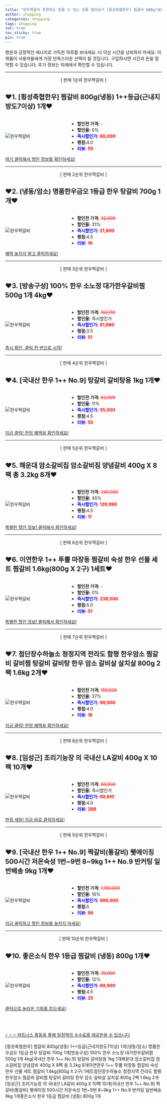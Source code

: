 ```yaml
---
title: "한우짝갈비 추천하는 믿을 수 있는 상품 알아보기 [횡성축협한우] 찜갈비 800g(냉동) 1++등급(근내지방도7이상) 1개"
author: shopping
categories: shopping
tags: shopping
toc: true
toc_sticky: true
pin: true
---
```

행운과 긍정적인 에너지로 가득한 하루를 보내세요. 더 이상 시간을 낭비하지 마세요. 이 제품이 사용자들에게 가장 만족스러운 선택이 될 것입니다. 구입하시면 시간과 돈을 절약할 수 있습니다. 추가 정보는 아래에서 확인할 수 있습니다.

---
<p class="toplist" style="margin: 0 auto; display: block; width: fit-content;">[ 판매 1순위 한우짝갈비 ]</p>

<h2><strong>❤️1. [횡성축협한우] 찜갈비 800g(냉동) 1++등급(근내지방도7이상) 1개❤️</strong></h2>

<div style="display: flex; align-items: center;">
    <div style="flex: 0.4;">
        <img src="https://thumbnail8.coupangcdn.com/thumbnails/remote/230x230ex/image/vendor_inventory/86d7/65431f5dd4e156de8035f5ad74fb86641429d4a1ecd626719eefae6c9e9e.JPG" alt="한우짝갈비" style="max-width: 100%;">
    </div>
    <div style="flex: 0.6; margin-left: 10px;">
        <ul>
            <li><strong>할인전 가격:</strong> <del style="color: red;">-</del></li>
            <li><strong>할인율:</strong> 0%</li>
            <li><span style='color:blue'><strong>즉시할인가:</strong></span> <span style='color:red'><strong>60,000</strong></span></li>
            <li><strong>평점:</strong>4.0</li>
            <li><span style='color:blue'><strong>리뷰:</strong></span> <span style='color:red'><strong>50</strong></span></li>
        </ul>
    </div>
</div>
<div class="center">
    <a href="https://selin100587.github.io?lptag=AF9450613&subid=githubio&pageKey=4316575711&traceid=V0-153&itemId=5017194292&vendorItemId=85351495289" class="myButton">
        여기 클릭해서 할인 정보를 확인하세요!
    </a>
</div>


---
<p class="toplist" style="margin: 0 auto; display: block; width: fit-content;">[ 판매 2순위 한우짝갈비 ]</p>

<h2><strong>❤️2. (냉동/암소) 명품한우금오 1등급 한우 탕갈비 700g 1개❤️</strong></h2>

<div style="display: flex; align-items: center;">
    <div style="flex: 0.4;">
        <img src="https://thumbnail8.coupangcdn.com/thumbnails/remote/230x230ex/image/vendor_inventory/1159/4588e3ac1933caa450cf8e285f1364c60b9946512175a397575da9c8b914.jpg" alt="한우짝갈비" style="max-width: 100%;">
    </div>
    <div style="flex: 0.6; margin-left: 10px;">
        <ul>
            <li><strong>할인전 가격:</strong> <del style="color: red;">32,000</del></li>
            <li><strong>할인율:</strong> 31%</li>
            <li><span style='color:blue'><strong>즉시할인가:</strong></span> <span style='color:red'><strong>21,800</strong></span></li>
            <li><strong>평점:</strong>4.5</li>
            <li><span style='color:blue'><strong>리뷰:</strong></span> <span style='color:red'><strong>16</strong></span></li>
        </ul>
    </div>
</div>
<div class="center">
    <a href="https://selin100587.github.io?lptag=AF9450613&subid=githubio&pageKey=8248617145&traceid=V0-153&itemId=22168304723&vendorItemId=89214745859" class="myButton">
        혜택 놓치지 말고 클릭하세요!
    </a>
</div>


---
<p class="toplist" style="margin: 0 auto; display: block; width: fit-content;">[ 판매 3순위 한우짝갈비 ]</p>

<h2><strong>❤️3. [방송구성] 100% 한우 소노정 대가한우갈비찜 500g 1개 4kg❤️</strong></h2>

<div style="display: flex; align-items: center;">
    <div style="flex: 0.4;">
        <img src="https://thumbnail7.coupangcdn.com/thumbnails/remote/230x230ex/image/vendor_inventory/3df4/7ac1f2ecef3756208654a1f6b8fa4af6cc94bc5e8f5662427954d1f3d71e.jpg" alt="한우짝갈비" style="max-width: 100%;">
    </div>
    <div style="flex: 0.6; margin-left: 10px;">
        <ul>
            <li><strong>할인전 가격:</strong> <del style="color: red;">102,110</del></li>
            <li><strong>할인율:</strong> 즉시할인가</li>
            <li><span style='color:blue'><strong>즉시할인가:</strong></span> <span style='color:red'><strong>81,680</strong></span></li>
            <li><strong>평점:</strong>3.5</li>
            <li><span style='color:blue'><strong>리뷰:</strong></span> <span style='color:red'><strong>51</strong></span></li>
        </ul>
    </div>
</div>
<div class="center">
    <a href="https://selin100587.github.io?lptag=AF9450613&subid=githubio&pageKey=7489326319&traceid=V0-153&itemId=15643362978&vendorItemId=87098720717" class="myButton">
        즉시 확인, 클릭 한 번으로 시작!
    </a>
</div>


---
<p class="toplist" style="margin: 0 auto; display: block; width: fit-content;">[ 판매 4순위 한우짝갈비 ]</p>

<h2><strong>❤️4. [국내산 한우 1++ No.9] 탕갈비 갈비탕용 1kg 1개❤️</strong></h2>

<div style="display: flex; align-items: center;">
    <div style="flex: 0.4;">
        <img src="https://thumbnail6.coupangcdn.com/thumbnails/remote/230x230ex/image/vendor_inventory/7960/5d5810239dc6bcc264a4482dabe671f072e8b64dea9f821894042456dc54.jpg" alt="한우짝갈비" style="max-width: 100%;">
    </div>
    <div style="flex: 0.6; margin-left: 10px;">
        <ul>
            <li><strong>할인전 가격:</strong> <del style="color: red;">62,000</del></li>
            <li><strong>할인율:</strong> 11%</li>
            <li><span style='color:blue'><strong>즉시할인가:</strong></span> <span style='color:red'><strong>55,000</strong></span></li>
            <li><strong>평점:</strong>4.5</li>
            <li><span style='color:blue'><strong>리뷰:</strong></span> <span style='color:red'><strong>55</strong></span></li>
        </ul>
    </div>
</div>
<div class="center">
    <a href="https://selin100587.github.io?lptag=AF9450613&subid=githubio&pageKey=4529030521&traceid=V0-153&itemId=5468726470&vendorItemId=72768779929" class="myButton">
        지금 클릭! 한정 혜택을 확인하세요!
    </a>
</div>


---
<p class="toplist" style="margin: 0 auto; display: block; width: fit-content;">[ 판매 5순위 한우짝갈비 ]</p>

<h2><strong>❤️5. 해운대 암소갈비집 암소갈비짐 양념갈비 400g X 8팩 총 3.2kg 8개❤️</strong></h2>

<div style="display: flex; align-items: center;">
    <div style="flex: 0.4;">
        <img src="https://thumbnail7.coupangcdn.com/thumbnails/remote/230x230ex/image/vendor_inventory/fb37/fa0cfc124e0055e6d1d93f7a0649a5b72d751888cbed1da94dcef1258ec9.jpg" alt="한우짝갈비" style="max-width: 100%;">
    </div>
    <div style="flex: 0.6; margin-left: 10px;">
        <ul>
            <li><strong>할인전 가격:</strong> <del style="color: red;">240,000</del></li>
            <li><strong>할인율:</strong> 45%</li>
            <li><span style='color:blue'><strong>즉시할인가:</strong></span> <span style='color:red'><strong>129,990</strong></span></li>
            <li><strong>평점:</strong>4.5</li>
            <li><span style='color:blue'><strong>리뷰:</strong></span> <span style='color:red'><strong>11</strong></span></li>
        </ul>
    </div>
</div>
<div class="center">
    <a href="https://selin100587.github.io?lptag=AF9450613&subid=githubio&pageKey=7830770896&traceid=V0-153&itemId=21296965519&vendorItemId=90390029579" class="myButton">
        특별한 할인 정보! 클릭해서 확인하세요!
    </a>
</div>


---
<p class="toplist" style="margin: 0 auto; display: block; width: fit-content;">[ 판매 6순위 한우짝갈비 ]</p>

<h2><strong>❤️6. 이연한우 1++ 투뿔 마장동 찜갈비 숙성 한우 선물 세트 찜갈비 1.6kg(800g X 2구) 1세트❤️</strong></h2>

<div style="display: flex; align-items: center;">
    <div style="flex: 0.4;">
        <img src="https://thumbnail6.coupangcdn.com/thumbnails/remote/230x230ex/image/vendor_inventory/68be/fa84de827d45184b1b37204720997e0696e62a41d8b3d5b624883440d661.jpg" alt="한우짝갈비" style="max-width: 100%;">
    </div>
    <div style="flex: 0.6; margin-left: 10px;">
        <ul>
            <li><strong>할인전 가격:</strong> <del style="color: red;">-</del></li>
            <li><strong>할인율:</strong> 0%</li>
            <li><span style='color:blue'><strong>즉시할인가:</strong></span> <span style='color:red'><strong>239,000</strong></span></li>
            <li><strong>평점:</strong>5.0</li>
            <li><span style='color:blue'><strong>리뷰:</strong></span> <span style='color:red'><strong>51</strong></span></li>
        </ul>
    </div>
</div>
<div class="center">
    <a href="https://selin100587.github.io?lptag=AF9450613&subid=githubio&pageKey=7839989812&traceid=V0-153&itemId=21340211247&vendorItemId=88398464504" class="myButton">
        특별한 할인 정보! 클릭해서 확인하세요!
    </a>
</div>


---
<p class="toplist" style="margin: 0 auto; display: block; width: fit-content;">[ 판매 7순위 한우짝갈비 ]</p>

<h2><strong>❤️7. 첨단장수하늘소 청정지역 전라도 함평 한우암소 찜갈비 갈비찜 탕갈비 갈비탕 한우 암소 갈비살 살치살 800g 2팩 1.6kg 2개❤️</strong></h2>

<div style="display: flex; align-items: center;">
    <div style="flex: 0.4;">
        <img src="https://thumbnail9.coupangcdn.com/thumbnails/remote/230x230ex/image/vendor_inventory/ec02/ffff9f3281231622743e31a80c989e681fce0addc5d95b993c4aae52058e.jpg" alt="한우짝갈비" style="max-width: 100%;">
    </div>
    <div style="flex: 0.6; margin-left: 10px;">
        <ul>
            <li><strong>할인전 가격:</strong> <del style="color: red;">159,500</del></li>
            <li><strong>할인율:</strong> 37%</li>
            <li><span style='color:blue'><strong>즉시할인가:</strong></span> <span style='color:red'><strong>99,000</strong></span></li>
            <li><strong>평점:</strong>4.0</li>
            <li><span style='color:blue'><strong>리뷰:</strong></span> <span style='color:red'><strong>18</strong></span></li>
        </ul>
    </div>
</div>
<div class="center">
    <a href="https://selin100587.github.io?lptag=AF9450613&subid=githubio&pageKey=7590167147&traceid=V0-153&itemId=20565283966&vendorItemId=87640467717" class="myButton">
        지금 클릭! 한정 혜택을 확인하세요!
    </a>
</div>


---
<p class="toplist" style="margin: 0 auto; display: block; width: fit-content;">[ 판매 8순위 한우짝갈비 ]</p>

<h2><strong>❤️8. [임성근] 조리기능장 의 국내산 LA갈비 400g X 10팩 10개❤️</strong></h2>

<div style="display: flex; align-items: center;">
    <div style="flex: 0.4;">
        <img src="https://thumbnail8.coupangcdn.com/thumbnails/remote/230x230ex/image/vendor_inventory/305c/d8a82f1768e851c1f0e125db4845b96c13c8eb43a4e0d1b19b3d2c2b7412.jpg" alt="한우짝갈비" style="max-width: 100%;">
    </div>
    <div style="flex: 0.6; margin-left: 10px;">
        <ul>
            <li><strong>할인전 가격:</strong> <del style="color: red;">80,900</del></li>
            <li><strong>할인율:</strong> 즉시할인가</li>
            <li><span style='color:blue'><strong>즉시할인가:</strong></span> <span style='color:red'><strong>69,810</strong></span></li>
            <li><strong>평점:</strong>4.0</li>
            <li><span style='color:blue'><strong>리뷰:</strong></span> <span style='color:red'><strong>288</strong></span></li>
        </ul>
    </div>
</div>
<div class="center">
    <a href="https://selin100587.github.io?lptag=AF9450613&subid=githubio&pageKey=7814548690&traceid=V0-153&itemId=22816347635&vendorItemId=89851176368" class="myButton">
        한정 세일! 지금 바로 클릭하세요!
    </a>
</div>


---
<p class="toplist" style="margin: 0 auto; display: block; width: fit-content;">[ 판매 9순위 한우짝갈비 ]</p>

<h2><strong>❤️9. [국내산 한우 1++ No.9] 짝갈비(통갈비) 웻에이징 500시간 저온숙성 1번~9번 8~9kg 1++ No.9 반커팅 일반배송 9kg 1개❤️</strong></h2>

<div style="display: flex; align-items: center;">
    <div style="flex: 0.4;">
        <img src="https://thumbnail10.coupangcdn.com/thumbnails/remote/230x230ex/image/vendor_inventory/2d61/48c48f1562d75a080923d25a8d42b12fd79c2f9411a1b1498f2acbc7d865.jpg" alt="한우짝갈비" style="max-width: 100%;">
    </div>
    <div style="flex: 0.6; margin-left: 10px;">
        <ul>
            <li><strong>할인전 가격:</strong> <del style="color: red;">1,190,000</del></li>
            <li><strong>할인율:</strong> 16%</li>
            <li><span style='color:blue'><strong>즉시할인가:</strong></span> <span style='color:red'><strong>999,000</strong></span></li>
            <li><strong>평점:</strong>5</li>
            <li><span style='color:blue'><strong>리뷰:</strong></span> <span style='color:red'><strong>99</strong></span></li>
        </ul>
    </div>
</div>
<div class="center">
    <a href="https://selin100587.github.io?lptag=AF9450613&subid=githubio&pageKey=6427311145&traceid=V0-153&itemId=13854958891&vendorItemId=72795799838" class="myButton">
        지금 클릭하고 할인 정보를 놓치지 마세요!
    </a>
</div>


---
<p class="toplist" style="margin: 0 auto; display: block; width: fit-content;">[ 판매 10순위 한우짝갈비 ]</p>

<h2><strong>❤️10. 좋은소식 한우 1등급 찜갈비 (냉동) 800g 1개❤️</strong></h2>

<div style="display: flex; align-items: center;">
    <div style="flex: 0.4;">
        <img src="https://thumbnail9.coupangcdn.com/thumbnails/remote/230x230ex/image/retail/images/2023/03/24/15/1/f1f2d40a-bab2-44e5-b476-24956e2062a1.jpg" alt="한우짝갈비" style="max-width: 100%;">
    </div>
    <div style="flex: 0.6; margin-left: 10px;">
        <ul>
            <li><strong>할인전 가격:</strong> <del style="color: red;">79,900</del></li>
            <li><strong>할인율:</strong> 12%</li>
            <li><span style='color:blue'><strong>즉시할인가:</strong></span> <span style='color:red'><strong>69,900</strong></span></li>
            <li><strong>평점:</strong>4.5</li>
            <li><span style='color:blue'><strong>리뷰:</strong></span> <span style='color:red'><strong>25</strong></span></li>
        </ul>
    </div>
</div>
<div class="center">
    <a href="https://selin100587.github.io?lptag=AF9450613&subid=githubio&pageKey=7233049352&traceid=V0-153&itemId=18358350408&vendorItemId=85502136571" class="myButton">
        클릭으로 놀라운 기회를 잡으세요!
    </a>
</div>

<br><br><br>[💦 💦 💦 파트너스 활동을 통해 일정액의 수수료를 제공받을 수 있습니다](https://link.coupang.com/a/bcpT2c)<br><br>[횡성축협한우] 찜갈비 800g(냉동) 1++등급(근내지방도7이상) 1개(냉동/암소) 명품한우금오 1등급 한우 탕갈비 700g 1개[방송구성] 100% 한우 소노정 대가한우갈비찜 500g 1개 4kg[국내산 한우 1++ No.9] 탕갈비 갈비탕용 1kg 1개해운대 암소갈비집 암소갈비짐 양념갈비 400g X 8팩 총 3.2kg 8개이연한우 1++ 투뿔 마장동 찜갈비 숙성 한우 선물 세트 찜갈비 1.6kg(800g X 2구) 1세트첨단장수하늘소 청정지역 전라도 함평 한우암소 찜갈비 갈비찜 탕갈비 갈비탕 한우 암소 갈비살 살치살 800g 2팩 1.6kg 2개[임성근] 조리기능장 의 국내산 LA갈비 400g X 10팩 10개[국내산 한우 1++ No.9] 짝갈비(통갈비) 웻에이징 500시간 저온숙성 1번~9번 8~9kg 1++ No.9 반커팅 일반배송 9kg 1개좋은소식 한우 1등급 찜갈비 (냉동) 800g 1개